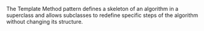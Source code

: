 The Template Method pattern defines a skeleton of an algorithm in a superclass and allows subclasses to redefine specific steps
of the algorithm without changing its structure.